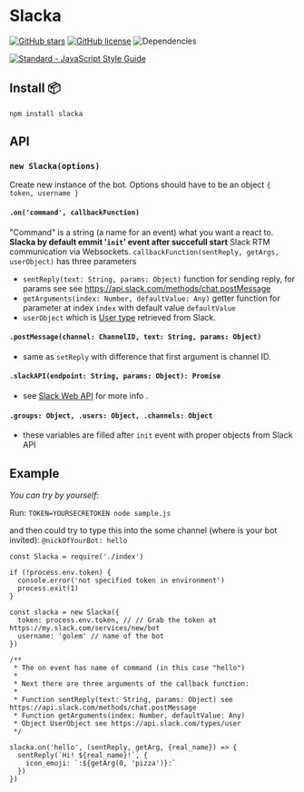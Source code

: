 # Slacka
[![GitHub stars](https://img.shields.io/github/stars/jukben/slacka.svg)](https://github.com/jukben/slacka/stargazers) [![GitHub license](https://img.shields.io/badge/license-MIT-blue.svg)](https://raw.githubusercontent.com/jukben/slacka/master/LICENSE.md) ![Dependencies](https://david-dm.org/jukben/slacka.svg)

[![Standard - JavaScript Style Guide](https://cdn.rawgit.com/feross/standard/master/badge.svg)](https://github.com/feross/standard)

## Install 📦
    npm install slacka

## API

### ```new Slacka(options)```
Create new instance of the bot. Options should have to be an object ```{ token, username }```

#### ```.on('command', callbackFunction)```
"Command" is a string (a name for an event) what you want a react to. **Slacka by default emmit '`init`' event after succefull start** Slack RTM communication via Websockets.
```callbackFunction(sentReply, getArgs, userObject)``` has three parameters
- ```sentReply(text: String, params: Object)``` function for sending reply, for params see see https://api.slack.com/methods/chat.postMessage
- ```getArguments(index: Number, defaultValue: Any)``` getter function for parameter at index `index` with default value `defaultValue`
- ```userObject``` which is [User type](https://api.slack.com/types/user) retrieved from Slack.

#### ```.postMessage(channel: ChannelID, text: String, params: Object)```
 - same as `setReply` with difference that first argument is channel ID.
 
#### ```.slackAPI(endpoint: String, params: Object): Promise``` 
 - see [Slack Web API](https://api.slack.com/methods) for more info .
 
#### ```.groups: Object, .users: Object, .channels: Object```
 - these variables are filled after `init` event with proper objects from Slack API


## Example 

_You can try by yourself:_ 

Run: ```TOKEN=YOURSECRETOKEN node sample.js```

and then could try to type this into the some channel (where is your bot invited): `@nickOfYourBot: hello`

```
const Slacka = require('./index')

if (!process.env.token) {
  console.error('not specified token in environment')
  process.exit(1)
}

const slacka = new Slacka({
  token: process.env.token, // // Grab the token at https://my.slack.com/services/new/bot
  username: 'golem' // name of the bot
})

/**
 * The on event has name of command (in this case "hello")
 *
 * Next there are three arguments of the callback function:
 *
 * Function sentReply(text: String, params: Object) see https://api.slack.com/methods/chat.postMessage
 * Function getArguments(index: Number, defaultValue: Any)
 * Object UserObject see https://api.slack.com/types/user
 */

slacka.on('hello', (sentReply, getArg, {real_name}) => {
  sentReply(`Hi! ${real_name}!`, {
    icon_emoji: `:${getArg(0, 'pizza')}:`
  })
})
```
